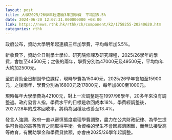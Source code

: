 ```yaml
---
layout: post
title: 大學2025/26學年起連續3年加學費　平均加5.5%
date: 2024-06-20 12:07:31.000000000 +08:00
link: https://news.rthk.hk/rthk/ch/component/k2/1758255-20240620.htm
categories: rthk
---
```


政府公布，資助大學明年起連續三年加學費，平均每年加5.5%。

新收費下，資助全日制學士學位、研究院修課及研究課程，2025/26學年的學費，會加至44500元；之後的兩年，學費分別為47000元及49500元，平均每年大約加2500元。

至於資助全日制副學位課程，現時學費為15040元，2025/26學年會加至15900元，之後兩年，學費分別為16800元及17800元，每年加800至1000元。

現時每年大學學費為42100元，對上一次調整是在1997/98學年，20多年來沒有調整過。政府發言人指，學費水平的目標是收回成本18%，學費經調整後，2027/28年的成本回收率，將稍為回穩及改善至13.4%。

發言人強調，政府一直以審慎態度處理學費調整，盡力在公共財政紀律、為學生提供可負擔的高等教育之間取得平衡。合資格的學生不會因經濟困難，而無法接受高等教育，有關助學金和學費貸款額，亦會由2025/26學年起調整。
